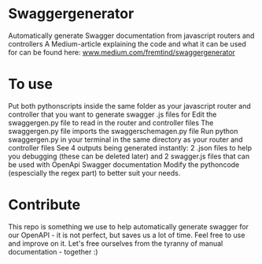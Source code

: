 # Swaggergenerator
Automatically generate Swagger documentation from javascript routers and controllers
A Medium-article explaining the code and what it can be used for can be found here: www.medium.com/fremtind/swaggergenerator

# To use
Put both pythonscripts inside the same folder as your javascript router and controller that you want to generate swagger .js files for
Edit the swaggergen.py file to read in the router and controller files
The swaggergen.py file imports the swaggerschemagen.py file
Run python swaggergen.py in your terminal in the same directory as your router and controller files
See 4 outputs being generated instantly: 2 .json files to help you debugging (these can be deleted later) and 2 swagger.js files that can be used with OpenApi Swagger documentation
Modify the pythoncode (espescially the regex part) to better suit your needs. 

# Contribute
This repo is something we use to help automatically generate swagger for our OpenAPI - it is not perfect, but saves us a lot of time. Feel free to use and improve on it.
Let's free ourselves from the tyranny of manual documentation - together :)
